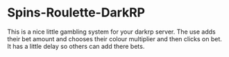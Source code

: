 # Spins-Roulette-DarkRP
This is a nice little gambling system for your darkrp server. The use adds their bet amount and chooses their colour multiplier and then clicks on bet. It has a little delay so others can add there bets.
